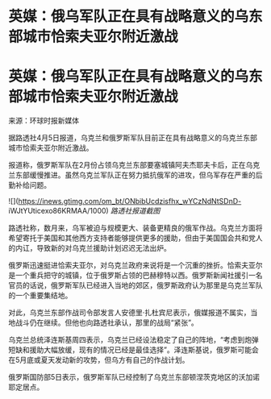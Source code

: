 # 英媒：俄乌军队正在具有战略意义的乌东部城市恰索夫亚尔附近激战

# 英媒：俄乌军队正在具有战略意义的乌东部城市恰索夫亚尔附近激战

来源：环球时报新媒体

据路透社4月5日报道，乌克兰和俄罗斯军队目前正在具有战略意义的乌克兰东部城市恰索夫亚尔附近激战。

报道称，俄罗斯军队在2月份占领乌克兰东部要塞城镇阿夫杰耶夫卡后，正在乌克兰东部缓慢推进。虽然乌克兰军队正在努力抵抗俄军的进攻，但乌军存在严重的后勤补给问题。

![](https://inews.gtimg.com/om_bt/ONbibUcdzisfhx_wYCzNdNtSDnD-
iWJtYUticexo86KRMAA/1000) _路透社报道截图_

路透社称，数月来，乌军被迫与规模更大、装备更精良的俄军作战。乌克兰方面将希望寄托于美国和其他西方支持者能够提供更多的援助，但由于美国国会共和党人的内讧，导致新的对乌克兰援助计划迟迟无法出炉。

俄罗斯迅速挺进恰索夫亚尔，对乌克兰政府来说将是一个沉重的挫折。恰索夫亚尔是一个重兵把守的城镇，位于俄罗斯占领的巴赫穆特以西。俄罗斯新闻社援引一名官员的话说，俄罗斯军队已经进入当地的郊区，俄罗斯政府认为那里是乌克兰军队的一个重要集结地。

对此，乌克兰东部作战司令部发言人安德里·扎杜宾尼表示，俄媒报道不属实，当地战斗仍在继续。但他也向路透社承认，那里的战局“紧张”。

乌克兰总统泽连斯基周四表示，乌克兰已经设法稳定了自己的阵地，“考虑到炮弹短缺和援助大幅放缓，现有的情况已经是最佳选择”。泽连斯基说，俄罗斯可能会在5月底或夏天发动新的攻势，但乌方有自己的作战计划。

俄罗斯国防部5日表示，俄罗斯军队已经控制了乌克兰东部顿涅茨克地区的沃加诺耶定居点。

